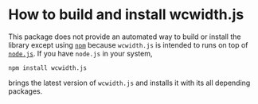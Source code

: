 How to build and install wcwidth.js
===================================

This package does not provide an automated way to build or install the library
except using [`npm`](https://npmjs.org/package/wcwidth.js) because `wcwidth.js`
is intended to runs on top of [`node.js`](https://nodejs.org). If you have
`node.js` in your system,

    npm install wcwidth.js

brings the latest version of `wcwidth.js` and installs it with its all
depending packages.
